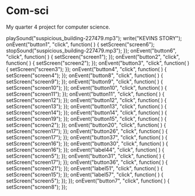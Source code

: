 # Com-sci
My quarter 4 project for computer science.

playSound("suspicious_building-227479.mp3");
write("KEVINS STORY");
onEvent("button1", "click", function( ) {
  setScreen("screen6");
  stopSound("suspicious_building-227479.mp3");
});
onEvent("button6", "click", function( ) {
  setScreen("screen1");
});
onEvent("button2", "click", function( ) {
  setScreen("screen2");
});
onEvent("button3", "click", function( ) {
  setScreen("screen3");
});
onEvent("button4", "click", function( ) {
  setScreen("screen4");
});
onEvent("button8", "click", function( ) {
  setScreen("screen9");
});
onEvent("button9", "click", function( ) {
  setScreen("screen10");
});
onEvent("button10", "click", function( ) {
  setScreen("screen11");
});
onEvent("button11", "click", function( ) {
  setScreen("screen12");
});
onEvent("button12", "click", function( ) {
  setScreen("screen13");
});
onEvent("button13", "click", function( ) {
  setScreen("screen14");
});
onEvent("button14", "click", function( ) {
  setScreen("screen19");
});
onEvent("button15", "click", function( ) {
  setScreen("screen2");
});
onEvent("button20", "click", function( ) {
  setScreen("screen17");
});
onEvent("button26", "click", function( ) {
  setScreen("screen17");
});
onEvent("button37", "click", function( ) {
  setScreen("screen16");
});
onEvent("button30", "click", function( ) {
  setScreen("screen16");
});
onEvent("label44", "click", function( ) {
  setScreen("screen5");
});
onEvent("button31", "click", function( ) {
  setScreen("screen17");
});
onEvent("button36", "click", function( ) {
  setScreen("screen21");
});
onEvent("label51", "click", function( ) {
  setScreen("screen15");
});
onEvent("label57", "click", function( ) {
  setScreen("screen5");
});
});
onEvent("button7", "click", function( ) {
  setScreen("screen8");
});

